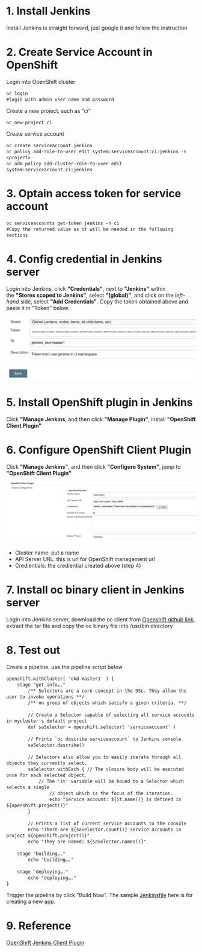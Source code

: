 # 1. Install Jenkins
Install Jenkins is straight forward, just google it and follow the instruction

# 2. Create Service Account in OpenShift
Login into OpenShift cluster

	oc login
	#login with admin user name and password

Create a new project, such as "ci"	
	
	oc new-project ci

Create service account

	oc create serviceaccount jenkins
	oc policy add-role-to-user edit system:serviceaccount:ci:jenkins -n <project>
	oc adm policy add-cluster-role-to-user edit system:serviceaccount:ci:jenkins

# 3. Optain access token for service account
	
	oc serviceaccounts get-token jenkins -n ci
	#Copy the returned value as it will be needed in the following sections

# 4. Config credential in Jenkins server

Login into Jenkins, click **"Credentials"**, next to **"Jenkins"** within the **"Stores scoped to Jenkins"**, select **"(global)"**, and click on the *left-hand* side, select **"Add Credentials"**. Copy the token obtained above and paste it in "Token" below.

![](https://github.com/cjunwchen/jekins-okd311/blob/master/images/jenkins-okd311.png)
 
# 5. Install OpenShift plugin in Jenkins

Click **"Manage Jenkins**, and then click **"Manage Plugin"**, install **"OpenShift Client Plugin"**

# 6. Configure OpenShift Client Plugin

Click **"Manage Jenkins"**, and then click **"Configure System"**, jump to **"OpenShift Client Plugin"**

![](https://github.com/cjunwchen/jekins-okd311/blob/master/images/jenkins-okd-plugin.png)
- Cluster name: put a name
- API Server URL: this is url for OpenShift management url
- Credientials: the crediential created above (step 4)

# 7. Install oc binary client in Jenkins server
Login into Jenkins server, download the oc client from [Openshift github link](https://github.com/openshift/origin/releases/),  extract the tar file and copy the oc binary file into /usr/bin directory

# 8. Test out

Create a pipeline, use the pipeline script below

	openshift.withCluster( 'okd-master1' ) {
		stage "get info…."   
			/** Selectors are a core concept in the DSL. They allow the user to invoke operations **/
			/** on group of objects which satisfy a given criteria. **/
	
			// Create a Selector capable of selecting all service accounts in mycluster's default project
			def saSelector = openshift.selector( 'serviceaccount' )
			
			// Prints `oc describe serviceaccount` to Jenkins console
			saSelector.describe()
	
			// Selectors also allow you to easily iterate through all objects they currently select.
			saSelector.withEach { // The closure body will be executed once for each selected object.
				// The 'it' variable will be bound to a Selector which selects a single
        			// object which is the focus of the iteration.
        			echo "Service account: ${it.name()} is defined in ${openshift.project()}"
			}
	
			// Prints a list of current service accounts to the console
			echo "There are ${saSelector.count()} service accounts in project ${openshift.project()}"
			echo "They are named: ${saSelector.names()}"
		
		stage "building…."   
			echo "building…."
	   
		stage "deploying…."   
			echo "deploying…."
	}

Trigger the pipeline by click "Build Now". The sample [Jenkinsfile](https://github.com/cjunwchen/jekins-okd311/blob/master/Jenkinsfile) here is for creating a new app.

# 9. Reference
[OpenShift Jenkins Client Plugin](https://github.com/openshift/jenkins-client-plugin/blob/master/README.md#setting-up-credentials)





  

